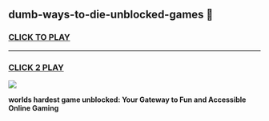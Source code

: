
## dumb-ways-to-die-unblocked-games 👋
<h3>
<a href="https://premium.freeplayer.one?title=dumb-ways-to-die-unblocked-games&ref=14F">CLICK TO PLAY</a></h3>
<hr>

<h3>
<a href="https://premium.freeplayer.one?title=dumb-ways-to-die-unblocked-games&ref=14F">CLICK 2 PLAY</a>
  
</h3>

<a href="https://premium.freeplayer.one?title=dumb-ways-to-die-unblocked-games&ref=12F/"><img src="https://clearcache.store/games.png"></a>


**worlds hardest game unblocked: Your Gateway to Fun and Accessible Online Gaming**
